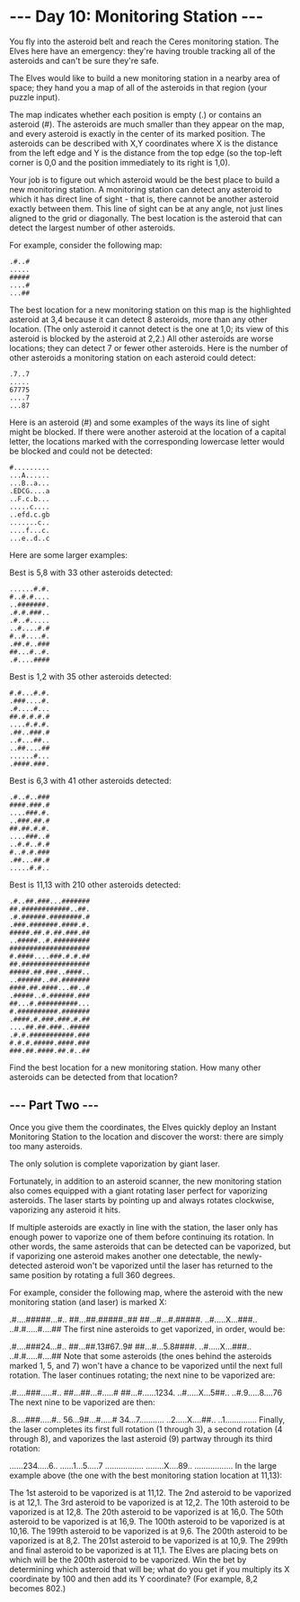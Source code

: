 # --- Day 10: Monitoring Station ---

You fly into the asteroid belt and reach the Ceres monitoring station. The Elves here have an emergency: they're having trouble tracking all of the asteroids and can't be sure they're safe.

The Elves would like to build a new monitoring station in a nearby area of space; they hand you a map of all of the asteroids in that region (your puzzle input).

The map indicates whether each position is empty (.) or contains an asteroid (#). The asteroids are much smaller than they appear on the map, and every asteroid is exactly in the center of its marked position. The asteroids can be described with X,Y coordinates where X is the distance from the left edge and Y is the distance from the top edge (so the top-left corner is 0,0 and the position immediately to its right is 1,0).

Your job is to figure out which asteroid would be the best place to build a new monitoring station. A monitoring station can detect any asteroid to which it has direct line of sight - that is, there cannot be another asteroid exactly between them. This line of sight can be at any angle, not just lines aligned to the grid or diagonally. The best location is the asteroid that can detect the largest number of other asteroids.

For example, consider the following map:

```
.#..#
.....
#####
....#
...##

```

The best location for a new monitoring station on this map is the highlighted asteroid at 3,4 because it can detect 8 asteroids, more than any other location. (The only asteroid it cannot detect is the one at 1,0; its view of this asteroid is blocked by the asteroid at 2,2.) All other asteroids are worse locations; they can detect 7 or fewer other asteroids. Here is the number of other asteroids a monitoring station on each asteroid could detect:

```
.7..7
.....
67775
....7
...87
```

Here is an asteroid (#) and some examples of the ways its line of sight might be blocked. If there were another asteroid at the location of a capital letter, the locations marked with the corresponding lowercase letter would be blocked and could not be detected:

```
#.........
...A......
...B..a...
.EDCG....a
..F.c.b...
.....c....
..efd.c.gb
.......c..
....f...c.
...e..d..c
```

Here are some larger examples:

Best is 5,8 with 33 other asteroids detected:

```
......#.#.
#..#.#....
..#######.
.#.#.###..
.#..#.....
..#....#.#
#..#....#.
.##.#..###
##...#..#.
.#....####
```

Best is 1,2 with 35 other asteroids detected:

```
#.#...#.#.
.###....#.
.#....#...
##.#.#.#.#
....#.#.#.
.##..###.#
..#...##..
..##....##
......#...
.####.###.
```

Best is 6,3 with 41 other asteroids detected:

```
.#..#..###
####.###.#
....###.#.
..###.##.#
##.##.#.#.
....###..#
..#.#..#.#
#..#.#.###
.##...##.#
.....#.#..
```

Best is 11,13 with 210 other asteroids detected:

```
.#..##.###...#######
##.############..##.
.#.######.########.#
.###.#######.####.#.
#####.##.#.##.###.##
..#####..#.#########
####################
#.####....###.#.#.##
##.#################
#####.##.###..####..
..######..##.#######
####.##.####...##..#
.#####..#.######.###
##...#.##########...
#.##########.#######
.####.#.###.###.#.##
....##.##.###..#####
.#.#.###########.###
#.#.#.#####.####.###
###.##.####.##.#..##
```

Find the best location for a new monitoring station. How many other asteroids can be detected from that location?

## --- Part Two ---

Once you give them the coordinates, the Elves quickly deploy an Instant Monitoring Station to the location and discover the worst: there are simply too many asteroids.

The only solution is complete vaporization by giant laser.

Fortunately, in addition to an asteroid scanner, the new monitoring station also comes equipped with a giant rotating laser perfect for vaporizing asteroids. The laser starts by pointing up and always rotates clockwise, vaporizing any asteroid it hits.

If multiple asteroids are exactly in line with the station, the laser only has enough power to vaporize one of them before continuing its rotation. In other words, the same asteroids that can be detected can be vaporized, but if vaporizing one asteroid makes another one detectable, the newly-detected asteroid won't be vaporized until the laser has returned to the same position by rotating a full 360 degrees.

For example, consider the following map, where the asteroid with the new monitoring station (and laser) is marked X:

.#....#####...#..
##...##.#####..##
##...#...#.#####.
..#.....X...###..
..#.#.....#....##
The first nine asteroids to get vaporized, in order, would be:

.#....###24...#..
##...##.13#67..9#
##...#...5.8####.
..#.....X...###..
..#.#.....#....##
Note that some asteroids (the ones behind the asteroids marked 1, 5, and 7) won't have a chance to be vaporized until the next full rotation. The laser continues rotating; the next nine to be vaporized are:

.#....###.....#..
##...##...#.....#
##...#......1234.
..#.....X...5##..
..#.9.....8....76
The next nine to be vaporized are then:

.8....###.....#..
56...9#...#.....#
34...7...........
..2.....X....##..
..1..............
Finally, the laser completes its first full rotation (1 through 3), a second rotation (4 through 8), and vaporizes the last asteroid (9) partway through its third rotation:

......234.....6..
......1...5.....7
.................
........X....89..
.................
In the large example above (the one with the best monitoring station location at 11,13):

The 1st asteroid to be vaporized is at 11,12.
The 2nd asteroid to be vaporized is at 12,1.
The 3rd asteroid to be vaporized is at 12,2.
The 10th asteroid to be vaporized is at 12,8.
The 20th asteroid to be vaporized is at 16,0.
The 50th asteroid to be vaporized is at 16,9.
The 100th asteroid to be vaporized is at 10,16.
The 199th asteroid to be vaporized is at 9,6.
The 200th asteroid to be vaporized is at 8,2.
The 201st asteroid to be vaporized is at 10,9.
The 299th and final asteroid to be vaporized is at 11,1.
The Elves are placing bets on which will be the 200th asteroid to be vaporized. Win the bet by determining which asteroid that will be; what do you get if you multiply its X coordinate by 100 and then add its Y coordinate? (For example, 8,2 becomes 802.)
